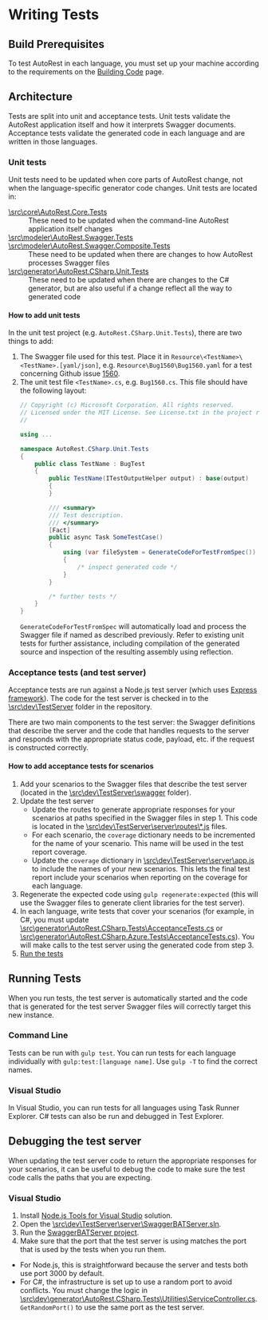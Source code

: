 # Writing Tests

## Build Prerequisites
To test AutoRest in each language, you must set up your machine according to the requirements on the [Building Code](building-code.md) page.

## Architecture
Tests are split into unit and acceptance tests. Unit tests validate the AutoRest application itself and how it interprets Swagger documents. Acceptance tests validate the generated code in each language and are written in those languages.

### Unit tests
Unit tests need to be updated when core parts of AutoRest change, not when the language-specific generator code changes. Unit tests are located in:
<dl>
  <dt><a href="../../../src/core/AutoRest.Core.Tests/">\src\core\AutoRest.Core.Tests</a></dt>
  <dd>These need to be updated when the command-line AutoRest application itself changes</dd>
  <dt><a href="../../../src/modeler/AutoRest.Swagger.Tests">\src\modeler\AutoRest.Swagger.Tests</a><br>
      <a href="../../../src/modeler/AutoRest.CompositeSwagger.Tests">\src\modeler\AutoRest.Swagger.Composite.Tests</a></dt>
  <dd>These need to be updated when there are changes to how AutoRest processes Swagger files</dd>
  <dt><a href="../../../src/generator/AutoRest.CSharp.Unit.Tests/">\src\generator\AutoRest.CSharp.Unit.Tests</a></dt>
  <dd>These need to be updated when there are changes to the C# generator, but are also useful if a change reflect all the way to generated code</dd>
</dl>

#### How to add unit tests
In the unit test project (e.g. `AutoRest.CSharp.Unit.Tests`), there are two things to add:

1. The Swagger file used for this test.
   Place it in `Resource\<TestName>\<TestName>.[yaml/json]`, e.g. `Resource\Bug1560\Bug1560.yaml` for a test concerning Github issue <a href="https://github.com/Azure/autorest/issues/1560">1560</a>.
2. The unit test file `<TestName>.cs`, e.g. `Bug1560.cs`.
   This file should have the following layout:
    ```C#
    // Copyright (c) Microsoft Corporation. All rights reserved.
    // Licensed under the MIT License. See License.txt in the project root for license information.
    // 

    using ...

    namespace AutoRest.CSharp.Unit.Tests
    {
        public class TestName : BugTest
        {
            public TestName(ITestOutputHelper output) : base(output)
            {
            }

            /// <summary>
            /// Test description.
            /// </summary>
            [Fact]
            public async Task SomeTestCase()
            {
                using (var fileSystem = GenerateCodeForTestFromSpec())
                {
                    /* inspect generated code */
                }
            }

            /* further tests */
        }
    }
    ```
    `GenerateCodeForTestFromSpec` will automatically load and process the Swagger file if named as described previously.
    Refer to existing unit tests for further assistance, including compilation of the generated source and inspection of the resulting assembly using reflection.
   

### Acceptance tests (and test server)
Acceptance tests are run against a Node.js test server (which uses [Express framework](http://expressjs.com/)). The code for the test server is checked in to the [\\src\\dev\\TestServer](../../../src/dev/TestServer/) folder in the repository.

There are two main components to the test server: the Swagger definitions that describe the server and the code that handles requests to the server and responds with the appropriate status code, payload, etc. if the request is constructed correctly.

#### How to add acceptance tests for scenarios
1. Add your scenarios to the Swagger files that describe the test server (located in the [\\src\\dev\\TestServer\\swagger](../../../src/dev/TestServer/swagger/) folder).
2. Update the test server
   - Update the routes to generate appropriate responses for your scenarios at paths specified in the Swagger files in step 1. This code is located in the [\\src\\dev\\TestServer\\server\\routes\\*.js](../../../src/dev/TestServer/server/routes) files.
   - For each scenario, the `coverage` dictionary needs to be incremented for the name of your scenario. This name will be used in the test report coverage. 
   - Update the `coverage` dictionary in [\\src\\dev\\TestServer\\server\\app.js](../../../src/dev/TestServer/server/app.js) to include the names of your new scenarios. This lets the final test report include your scenarios when reporting on the coverage for each language.
3. Regenerate the expected code using `gulp regenerate:expected` (this will use the Swagger files to generate client libraries for the test server).
4. In each language, write tests that cover your scenarios (for example, in C#, you must update [\\src\\generator\\AutoRest.CSharp.Tests\\AcceptanceTests.cs](../../../src/generator/AutoRest.CSharp.Tests/AcceptanceTests.cs) or [\\src\\generator\\AutoRest.CSharp.Azure.Tests\\AcceptanceTests.cs](../../../src/generator/AutoRest.CSharp.Azure.Tests/AcceptanceTests.cs)). You will make calls to the test server using the generated code from step 3.
5. [Run the tests](#running-tests)

## Running Tests
When you run tests, the test server is automatically started and the code that is generated for the test server Swagger files will correctly target this new instance.

### Command Line
Tests can be run with `gulp test`. You can run tests for each language individually with `gulp:test:[language name]`. Use `gulp -T` to find the correct names.

### Visual Studio
In Visual Studio, you can run tests for all languages using Task Runner Explorer. C# tests can also be run and debugged in Test Explorer.

## Debugging the test server
When updating the test server code to return the appropriate responses for your scenarios, it can be useful to debug the code to make sure the test code calls the paths that you are expecting.

### Visual Studio
1. Install [Node.js Tools for Visual Studio](https://www.visualstudio.com/en-us/features/node-js-vs.aspx) solution.
2. Open the [\\src\\dev\\TestServer\\server\\SwaggerBATServer.sln](../../../src/dev/TestServer/server/SwaggerBATServer.sln).
3. Run the [SwaggerBATServer project](../../../src/dev/TestServer/server/SwaggerBATServer.njsproj).
4. Make sure that the port that the test server is using matches the port that is used by the tests when you run them.
  - For Node.js, this is straightforward because the server and tests both use port 3000 by default.
  - For C#, the infrastructure is set up to use a random port to avoid conflicts. You must change the logic in [\\src\\dev\\generator\\AutoRest.CSharp.Tests\\Utilities\\ServiceController.cs](../../../src/generator/AutoRest.CSharp.Tests/Utilities/ServiceController.cs).`GetRandomPort()` to use the same port as the test server.
